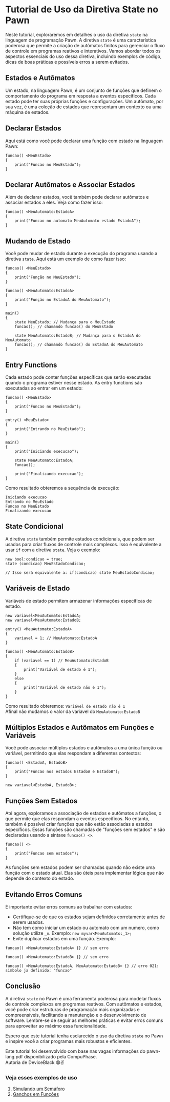 # Tutorial de Uso da Diretiva State no Pawn

Neste tutorial, exploraremos em detalhes o uso da diretiva `state` na linguagem de programação Pawn. A diretiva `state` é uma característica poderosa que permite a criação de autômatos finitos para gerenciar o fluxo de controle em programas reativos e interativos. Vamos abordar todos os aspectos essenciais do uso dessa diretiva, incluindo exemplos de código, dicas de boas práticas e possíveis erros a serem evitados.

## Estados e Autômatos

Um estado, na linguagem Pawn, é um conjunto de funções que definem o comportamento do programa em resposta a eventos específicos. Cada estado pode ter suas próprias funções e configurações. Um autômato, por sua vez, é uma coleção de estados que representam um contexto ou uma máquina de estados.

## Declarar Estados

Aqui está como você pode declarar uma função com estado na linguagem Pawn:

```pawn
funcao() <MeuEstado>
{
	print("Funcao no MeuEstado");
}
```

## Declarar Autômatos e Associar Estados

Além de declarar estados, você também pode declarar autômatos e associar estados a eles. Veja como fazer isso:

```pawn
funcao() <MeuAutomato:EstadoA>
{
	print("Funcao no automato MeuAutomato estado EstadoA");
}
```

## Mudando de Estado

Você pode mudar de estado durante a execução do programa usando a diretiva `state`. Aqui está um exemplo de como fazer isso:

```pawn
funcao() <MeuEstado>
{
	print("Função no MeuEstado");
}

funcao() <MeuAutomato:EstadoA>
{
	print("Função no EstadoA do MeuAutomato");
}

main()
{
	state MeuEstado; // Mudança para o MeuEstado
	funcao(); // chamando funcao() do MeuEstado
	
	state MeuAutomato:EstadoB; // Mudança para o EstadoA do MeuAutomato
	funcao(); // chamando funcao() do EstadoA do MeuAutomato
}
```

## Entry Functions

Cada estado pode conter funções específicas que serão executadas quando o programa estiver nesse estado. As entry functions são executadas ao entrar em um estado:

```pawn
funcao() <MeuEstado>
{
	print("Funcao no MeuEstado");
}

entry() <MeuEstado>
{
	print("Entrando no MeuEstado");
}

main()
{
	print("Iniciando execucao");

	state MeuAutomato:EstadoA;
	Funcao();

	print("Finalizando execucao");
}
```

Como resultado obteremos a sequência de execução:

```
Iniciando execucao
Entrando no MeuEstado
Funcao no MeuEstado
Finalizando execucao
```

## State Condicional

A diretiva `state` também permite estados condicionais, que podem ser usados para criar fluxos de controle mais complexos. Isso é equivalente a usar `if` com a diretiva `state`. Veja o exemplo:

```pawn
new bool:condicao = true;
state (condicao) MeuEstadoCondicao;

// Isso será equivalente a: if(condicao) state MeuEstadoCondicao;
```

## Variáveis de Estado

Variáveis de estado permitem armazenar informações específicas de estado.

```pawn
new variavel<MeuAutomato:EstadoA;
new variavel<MeuAutomato:EstadoB;

entry() <MeuAutomato:EstadoA>
{
	variavel = 1; // MeuAutomato:EstadoA
}

funcao() <MeuAutomato:EstadoB>
{
	if (variavel == 1) // MeuAutomato:EstadoB
	{
		print("Variável de estado é 1");
	}
	else
	{
		print("Variável de estado não é 1");
	}
}
```

Como resultado obteremos: `Variável de estado não é 1`<br>
Afinal não mudamos o valor da variavel do `MeuAutomato:EstadoB`

## Múltiplos Estados e Autômatos em Funções e Variáveis

Você pode associar múltiplos estados e autômatos a uma única função ou variável, permitindo que elas respondam a diferentes contextos:

```pawn
funcao() <EstadoA, EstadoB>
{
	print("Funcao nos estados EstadoA e EstadoB");
}

new variavel<EstadoA, EstadoB>;
```

## Funções Sem Estados

Até agora, exploramos a associação de estados e autômatos a funções, o que permite que elas respondam a eventos específicos. No entanto, também é possível criar funções que não estão associadas a estados específicos. Essas funções são chamadas de "funções sem estados" e são declaradas usando a sintaxe `funcao() <>`.

```pawn
funcao() <>
{
	print("Funcao sem estados");
}
```

As funções sem estados podem ser chamadas quando não existe uma função com o estado atual. Elas são úteis para implementar lógica que não depende do contexto do estado.

## Evitando Erros Comuns

É importante evitar erros comuns ao trabalhar com estados:

- Certifique-se de que os estados sejam definidos corretamente antes de serem usados.
- Não tem como iniciar um estado ou automato com um numero, como solução utilize `_n`. Exemplo: `new myvar<MeuAutomato:_1>;`
- Evite duplicar estados em uma função. Exemplo:

```pawn
funcao() <MeuAutomato:EstadoA> {} // sem erro

funcao() <MeuAutomato:EstadoB> {} // sem erro

funcao() <MeuAutomato:EstadoA, MeuAutomato:EstadoB> {} // erro 021: simbolo ja definido: "funcao"
```

## Conclusão

A diretiva `state` no Pawn é uma ferramenta poderosa para modelar fluxos de controle complexos em programas reativos. Com autômatos e estados, você pode criar estruturas de programação mais organizadas e compreensíveis, facilitando a manutenção e o desenvolvimento de software. Lembre-se de seguir as melhores práticas e evitar erros comuns para aproveitar ao máximo essa funcionalidade.

Espero que este tutorial tenha esclarecido o uso da diretiva `state` no Pawn e inspire você a criar programas mais robustos e eficientes.

Este tutorial foi desenvolvido com base nas vagas informações do pawn-lang.pdf disponibilizado pela CompuPhase.<br>
Autoria de DeviceBlack 😁✌️

### Veja esses exemplos de uso
1. [Simulando um Semáforo](state/semaforo.md)
2. [Ganchos em Funções](state/hooking.md)
